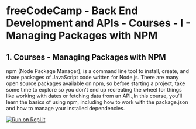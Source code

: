 # freeCodeCamp - Back End Development and APIs - Courses - I - Managing Packages with NPM


## 1. Courses - Managing Packages with NPM

npm (Node Package Manager), is a command line tool to install, create, and share packages of JavaScript code written for Node.js. There are many open source packages available on npm, so before starting a project, take some time to explore so you don't end up recreating the wheel for things like working with dates or fetching data from an API.,In this course, you'll learn the basics of using npm, including how to work with the package.json and how to manage your installed dependencies.

[![Run on Repl.it](https://repl.it/badge/github/freeCodeCamp/boilerplate-npm)](https://repl.it/github/freeCodeCamp/boilerplate-npm)
